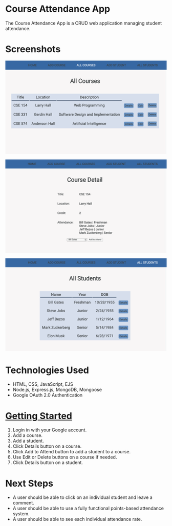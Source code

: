 # Course Attendance App
The Course Attendance App is a CRUD web application managing student attendance.

# Screenshots

![](public/images/Image1.png)

![](public/images/Image2.png)

![](public/images/Image3.png)

# Technologies Used

- HTML, CSS, JavaScript, EJS
- Node.js, Express.js, MongoDB, Mongoose
- Google OAuth 2.0 Authentication

# [Getting Started](http://course-attendance-app.herokuapp.com/)

1. Login in with your Google account.
1. Add a course.
1. Add a student.
1. Click Details button on a course.
1. Click Add to Attend button to add a student to a course.
1. Use Edit or Delete buttons on a course if needed.
1. Click Details button on a student.

# Next Steps

* A user should be able to click on an individual student and leave a comment.
* A user should be able to use a fully functional points-based attendance system.
* A user should be able to see each individual attendance rate.
